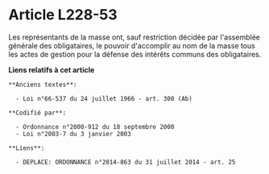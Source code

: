 # Article L228-53

Les représentants de la masse ont, sauf restriction décidée par l'assemblée générale des obligataires, le pouvoir d'accomplir
au nom de la masse tous les actes de gestion pour la défense des intérêts communs des obligataires.

**Liens relatifs à cet article**

	**Anciens textes**:

	  - Loi n°66-537 du 24 juillet 1966 - art. 300 (Ab)

	**Codifié par**:

	  - Ordonnance n°2000-912 du 18 septembre 2000
	  - Loi n°2003-7 du 3 janvier 2003

	**Liens**:

	  - DEPLACE: ORDONNANCE n°2014-863 du 31 juillet 2014 - art. 25
